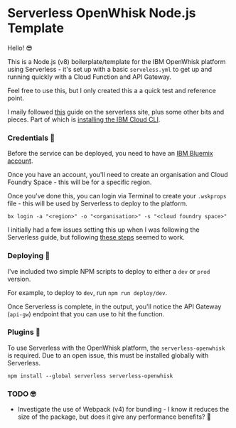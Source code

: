 # Serverless OpenWhisk Node.js Template

Hello! 😎

This is a Node.js (v8) boilerplate/template for the IBM OpenWhisk platform using Serverless - it's set up with a basic `serveless.yml` to get up and running quickly with a Cloud Function and API Gateway.

Feel free to use this, but I only created this a a quick test and reference point.

I maily followed [this](https://serverless.com/framework/docs/providers/openwhisk/guide/intro/) guide on the serverless site, plus some other bits and pieces. Part of which is [installing the IBM Cloud CLI](https://serverless.com/framework/docs/providers/openwhisk/guide/credentials#install-the-ibm-cloud-cli).

### Credentials 🔑

Before the service can be deployed, you need to have an [IBM Bluemix account](https://console.bluemix.net/registration/?target=%2Fdashboard%2Fapps).

Once you have an account, you'll need to create an organisation and Cloud Foundry Space - this will be for a specific region.

Once you've done this, you can login via Terminal to create your `.wskprops` file - this will be used by Serverless to deploy to the platform.

`bx login -a "<region>" -o "<organisation>" -s "<cloud foundry space>"`

I initially had a few issues setting this up when I was following the Serverless guide, but following [these steps](https://console.bluemix.net/openwhisk/learn/cli) seemed to work.

### Deploying 🚀

I've included two simple NPM scripts to deploy to either a `dev` or `prod` version.

For example, to deploy to `dev`, run `npm run deploy/dev`.

Once Serverless is complete, in the output, you'll notice the API Gateway (`api-gw`) endpoint that you can use to hit the function.

### Plugins 🔌

To use Serverless with the OpenWhisk platform, the `serverless-openwhisk` is required. Due to an open issue, this must be installed globally with Serverless.

`npm install --global serverless serverless-openwhisk`

### TODO 🤓

- Investigate the use of Webpack (v4) for bundling - I know it reduces the size of the package, but does it give any performance benefits? 🤔
